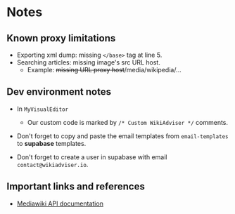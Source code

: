 # Notes

## Known proxy limitations

- Exporting xml dump: missing `</base>` tag at line 5.
- Searching articles: missing image's src URL host.
  - Example: ~~missing URL proxy host~~/media/wikipedia/...

## Dev environment notes

- In `MyVisualEditor`
  - Our custom code is marked by `/* Custom WikiAdviser */` comments.

- Don't forget to copy and paste the email templates from `email-templates` to <b>supabase</b> templates.

- Don't forget to create a user in supabase with email `contact@wikiadviser.io`.

## Important links and references

- [Mediawiki API documentation](https://www.mediawiki.org/wiki/API:Main_page)
